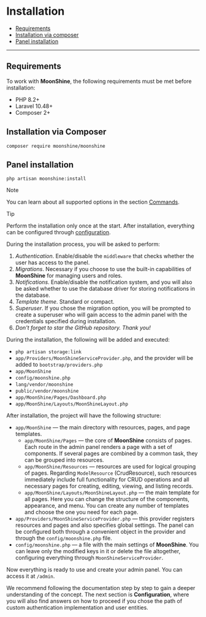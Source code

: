 # Installation

- [Requirements](#requirements)
- [Installation via composer](#composer)
- [Panel installation](#install)

---

<a name="requirements"></a>
## Requirements

To work with **MoonShine**, the following requirements must be met before installation:

- PHP 8.2+
- Laravel 10.48+
- Composer 2+

<a name="composer"></a>
## Installation via Composer

```shell
composer require moonshine/moonshine
```

<a name="install"></a>
## Panel installation

```shell
php artisan moonshine:install
```

> [!NOTE]
> You can learn about all supported options in the section [Commands](/docs/{{version}}/advanced/commands#install).

> [!TIP]
> Perform the installation only once at the start. After installation, everything can be configured through [configuration](/docs/{{version}}/configuration).

During the installation process, you will be asked to perform:

1. *Authentication*. Enable/disable the `middleware` that checks whether the user has access to the panel.
2. *Migrations*. Necessary if you choose to use the built-in capabilities of **MoonShine** for managing users and roles.
3. *Notifications*. Enable/disable the notification system, and you will also be asked whether to use the database driver for storing notifications in the database.
4. *Template theme*. Standard or compact.
5. *Superuser*. If you chose the migration option, you will be prompted to create a superuser who will gain access to the admin panel with the credentials specified during installation.
6. *Don't forget to star the GitHub repository. Thank you!*

During the installation, the following will be added and executed:

- `php artisan storage:link`
- `app/Providers/MoonShineServiceProvider.php`, and the provider will be added to `bootstrap/providers.php`
- `app/MoonShine`
- `config/moonshine.php`
- `lang/vendor/moonshine`
- `public/vendor/moonshine`
- `app/MoonShine/Pages/Dashboard.php`
- `app/MoonShine/Layouts/MoonShineLayout.php`

After installation, the project will have the following structure:

- `app/MoonShine` — the main directory with resources, pages, and page templates.
    - `app/MoonShine/Pages` — the core of **MoonShine** consists of pages. Each route in the admin panel renders a page with a set of components. If several pages are combined by a common task, they can be grouped into resources.
    - `app/MoonShine/Resources` — resources are used for logical grouping of pages. Regarding `ModelResource` (CrudResource), such resources immediately include full functionality for CRUD operations and all necessary pages for creating, editing, viewing, and listing records.
    - `app/MoonShine/Layouts/MoonShineLayout.php` — the main template for all pages. Here you can change the structure of the components, appearance, and menu. You can create any number of templates and choose the one you need for each page.
- `app/Providers/MoonShineServiceProvider.php` — this provider registers resources and pages and also specifies global settings. The panel can be configured both through a convenient object in the provider and through the `config/moonshine.php` file.
- `config/moonshine.php` — a file with the main settings of **MoonShine**. You can leave only the modified keys in it or delete the file altogether, configuring everything through `MoonShineServiceProvider`.

Now everything is ready to use and create your admin panel. You can access it at `/admin`.

We recommend following the documentation step by step to gain a deeper understanding of the concept.
The next section is **Configuration**, where you will also find answers on how to proceed if you chose the path of custom authentication implementation and user entities.

